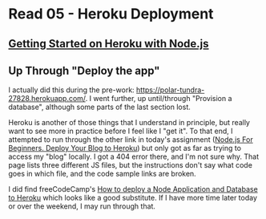 # Read 05 - Heroku Deployment

## [Getting Started on Heroku with Node.js](https://devcenter.heroku.com/articles/getting-started-with-nodejs)
## Up Through "Deploy the app"

I actually did this during the pre-work: https://polar-tundra-27828.herokuapp.com/. I went further, up until/through "Provision a database", although some parts of the last section lost.

Heroku is another of those things that I understand in principle, but really want to see more in practice before I feel like I "get it". To that end, I attempted to run through the other link in today's assignment ([Node.js For Beginners. Deploy Your Blog to Heroku](https://howtonode.org/deploy-blog-to-heroku)) but only got as far as trying to access my "blog" locally. I got a 404 error there, and I'm not sure why. That page lists three different JS files, but the instructions don't say what code goes in which file, and the code sample links are broken.

I did find freeCodeCamp's [How to deploy a Node Application and Database to Heroku](https://www.freecodecamp.org/news/how-to-deploy-a-node-application-and-database-to-heroku/) which looks like a good substitute. If I have more time later today or over the weekend, I may run through that.